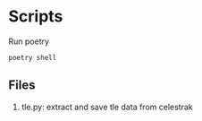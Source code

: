 # Scripts

Run poetry
```
poetry shell
```

## Files
1. tle.py: extract and save tle data from celestrak